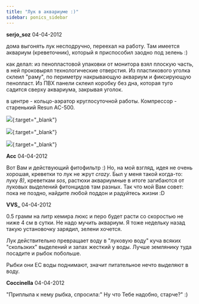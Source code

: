 ```yaml
---
title: "Лук в аквариуме :)"
sidebar: ponics_sidebar
---
```


**serjo_soz** 04-04-2012

дома выгонять лук несподручно, переехал на работу. Там имеется аквариум (креветочник), который я приспособил заодно под зелень :) 

как делал: из пенопластовой упаковки от монитора взял плоскую часть, в ней проковырял технологические отверстия. Из пластикового уголка склеил "раму", по периметру накрывающую аквариум и фиксирующую пенопласт. Из ПВХ панели склеил коробку без дна, которая туго садится сверху аквариума, закрывая уголок.

в центре - кольцо-аэратор круглосуточной работы. Компрессор - старенький Resun AC-500.

[![](/attachimages/10507_P1000004.jpg)](https://t.me/ponics_ru_files/7721){:target="_blank"}

[![](/attachimages/10509_P1000005.jpg)](https://t.me/ponics_ru_files/7722){:target="_blank"}

[![](/attachimages/10511_P1000006.jpg)](https://t.me/ponics_ru_files/7723){:target="_blank"}

**Acc** 04-04-2012

Вот Вам и действующий фитофильтр :) Но, на мой взгляд, идея не очень хорошая, креветки то лук не жрут *crazy*. Был у меня такой когда-то: луку *8)*, креветкам *sos*, растюхи аквариумные в итоге загибаются от луковых выделений фитонцидов там разных. Так что мой Вам совет: пока не поздно, найдите любой поддон и радуйтесь жизни :D


**VVS_** 04-04-2012

0.5 грамм на литр кемира люкс и перо будет расти со скоростью не ниже 4 см в сутки. Не надо мучить аквариум. Я тоже недельку назад такую установочку зарядил, зелени хочется.

Лук действительно превращает воду в "луковую воду" куча всяких "скользких" выделений и запах жесткий у воды. Лучше землянику туда посадите и рыбок побольше.

Рыбки они ЕС воды поднимают, значит питательное нечто выделяют в воду.


**Coccinella** 04-04-2012

"Приплыла к нему рыбка, спросила:" Ну что Тебе надобно, старче?" :)



